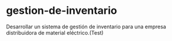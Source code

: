 # gestion-de-inventario
Desarrollar un sistema de gestión de inventario para una empresa  distribuidora de material eléctrico.(Test)
